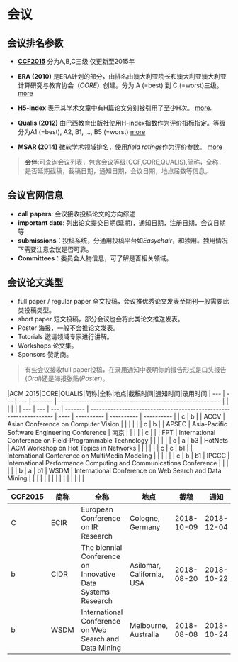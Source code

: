 
# 会议

## 会议排名参数
- **[CCF2015](http://history.ccf.org.cn/sites/paiming/2015ccfmulu.pdf)** 
分为A,B,C三级 仅更新至2015年

- **ERA (2010)** 
是ERA计划的部分，由排名由澳大利亚院长和澳大利亚澳大利亚计算研究与教育协会（*CORE*）创建。分为 A (=best) 到 C (=worst)三级。
[more](http://www.conferenceranks.com/)

- **H5-index**
表示其学术文章中有H篇论文分别被引用了至少H次。 [more](https://scholar.google.com/citations?view_op=top_venues&hl=en&vq=eng).

- **Qualis (2012)**
由巴西教育出版社使用H-index指数作为评价指标指定。等级分为A1 (=best), A2, B1, ..., B5 (=worst)
[more](http://www.conferenceranks.com/)

- **MSAR (2014)**
微软学术领域排名，使用*field ratings*作为评价参数。
[more](http://www.conferenceranks.com/)

> [会伴](https://www.myhuiban.com/home):可查询会议列表，包含会议等级(CCF,CORE,QUALIS),简称，全称，是否延期截稿，截稿日期，通知日期，会议日期，地点届数等信息。

## 会议官网信息

- **call papers**: 会议接收投稿论文的方向综述
- **important date**: 列出论文提交日期(延期)，通知日期，注册日期，会议日期等
- **submissions**：投稿系统，分通用投稿平台如*Easychair*，和独用。独用情况下需要注意会议是否可靠。
- **Committees**：委员会人物信息，可了解是否相关领域。

## 会议论文类型

- full paper / regular paper 全文投稿，会议推优秀论文发表至期刊一般需要此类投稿类型。
- short paper 短文投稿，部分会议也会将此类论文推送发表。
- Poster 海报，一般不会推论文发表。
- Tutorials 邀请领域专家进行讲解。
- Workshops 论文集。
- Sponsors 赞助商。
> 有些会议接收full paper投稿，在录用通知中表明你的报告形式是口头报告(*Oral*)还是海报张贴(*Poster*)。








|ACM 2015|CORE|QUALIS|简称|全称|地点|截稿时间|通知时间|录用时间
| --- | --- | --- | ------- | ---------------------------------------------------------         |      |            |            |            |
| --- | --- | --- | ------- | ----------------------------------------------------------------- | ---- | ---------- | ---------- | ---------- |
| c   | b   |     | ACCV    | Asian Conference on Computer Vision                               |      |            |            |            |
| c   | b   |     | APSEC   | Asia-Pacific Software Engineering Conference                      | 南京 |            |            |            |
| c   |     |     | FPT     | International Conference on Field-Programmable Technology         |      |            |            |            |
| c   | a   | b3  | HotNets | ACM Workshop on Hot Topics in Networks                            |      |            |            |            |
| c   | c   | b1  |         | International Conference on MultiMedia Modeling                   |      |            |            |            |
| c   | b   | b1  | IPCCC   | International Performance Computing and Communications Conference |      |            |            |            |
| b   | a   | b1  | WSDM    | International Conference on Web Search and Data Mining            |      |            |            |            |
|     |     |     |         |                                                                   |      |            |            |            |

| CCF2015 | 简称 | 全称                                                        | 地点                      | 截稿       | 通知       | 会议       |
| ------- | ---- | ----------------------------------------------------------- | ------------------------- | ---------- | ---------- | ---------- |
| C       | ECIR | European Conference on IR Research                          | Cologne, Germany          | 2018-10-09 | 2018-12-04 | 2019-04-14 |
| b       | CIDR | The biennial Conference on Innovative Data Systems Research | Asilomar, California, USA | 2018-08-20 | 2018-10-22 | 2019-01-13 |
|    b    |   WSDM   |                  	International Conference on Web Search and Data Mining                                           |                Melbourne, Australia           |  2018-08-08	| 2018-10-24 |	2019-02-11
